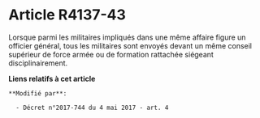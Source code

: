 # Article R4137-43

Lorsque parmi les militaires impliqués dans une même affaire figure un officier général, tous les militaires sont envoyés
devant un même conseil supérieur de force armée ou de formation rattachée siégeant disciplinairement.

**Liens relatifs à cet article**

	**Modifié par**:

	  - Décret n°2017-744 du 4 mai 2017 - art. 4
